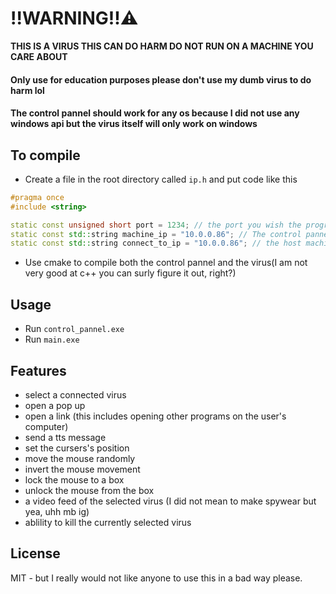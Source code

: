 # !!WARNING!!⚠️
**THIS IS A VIRUS THIS CAN DO HARM DO NOT RUN ON A MACHINE YOU CARE ABOUT**
#### Only use for education purposes please don't use my dumb virus to do harm lol
#### The control pannel should work for any os because I did not use any windows api but the virus itself will only work on windows
## To compile
- Create a file in the root directory called ```ip.h``` and put code like this
```c++
#pragma once
#include <string>

static const unsigned short port = 1234; // the port you wish the program to connect to
static const std::string machine_ip = "10.0.0.86"; // The control pannel's host machine private ip
static const std::string connect_to_ip = "10.0.0.86"; // the host machine's ip 
```
- Use cmake to compile both the control pannel and the virus(I am not very good at c++ you can surly figure it out, right?)
## Usage

- Run ```control_pannel.exe```
- Run ```main.exe```

## Features
- select a connected virus
- open a pop up
- open a link (this includes opening other programs on the user's computer)
- send a tts message
- set the cursers's position
- move the mouse randomly
- invert the mouse movement
- lock the mouse to a box
- unlock the mouse from the box
- a video feed of the selected virus (I did not mean to make spywear but yea, uhh mb ig)
- ablility to kill the currently selected virus

## License

MIT - but I really would not like anyone to use this in a bad way please.
